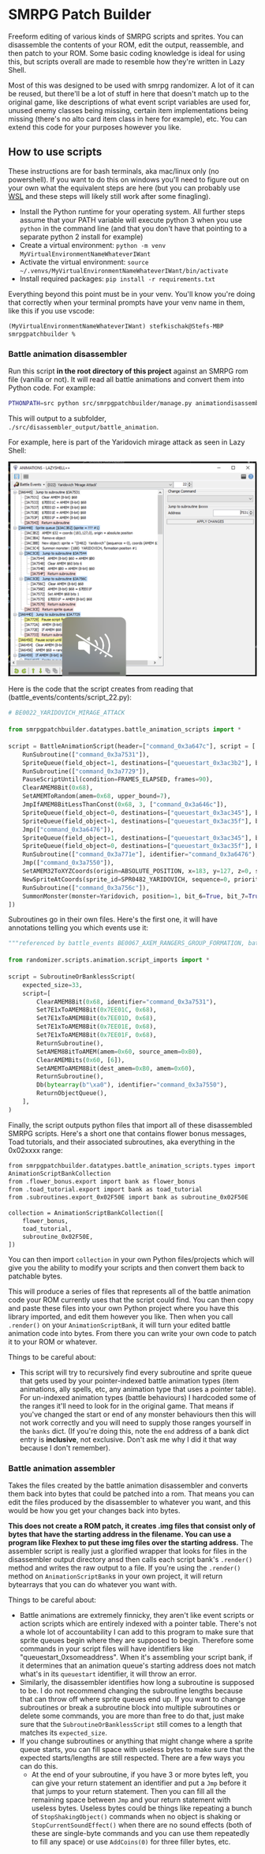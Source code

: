 # SMRPG Patch Builder

Freeform editing of various kinds of SMRPG scripts and sprites. You can disassemble the contents of your ROM, edit the output, reassemble, and then patch to your ROM. Some basic coding knowledge is ideal for using this, but scripts overall are made to resemble how they're written in Lazy Shell.

Most of this was designed to be used with smrpg randomizer. A lot of it can be reused, but there'll be a lot of stuff in here that doesn't match up to the original game, like descriptions of what event script variables are used for, unused enemy classes being missing, certain item implementations being missing (there's no alto card item class in here for example), etc. You can extend this code for your purposes however you like.

## How to use scripts

These instructions are for bash terminals, aka mac/linux only (no powershell). If you want to do this on windows you'll need to figure out on your own what the equivalent steps are here (but you can probably use [WSL](https://learn.microsoft.com/en-us/windows/wsl/install) and these steps will likely still work after some finagling).

- Install the Python runtime for your operating system. All further steps assume that your PATH variable will execute python 3 when you use `python` in the command line (and that you don't have that pointing to a separate python 2 install for example)
- Create a virtual environment: `python -m venv MyVirtualEnvironmentNameWhateverIWant`
- Activate the virtual environment: `source ~/.venvs/MyVirtualEnvironmentNameWhateverIWant/bin/activate`
- Install required packages: `pip install -r requirements.txt`

Everything beyond this point must be in your venv. You'll know you're doing that correctly when your terminal prompts have your venv name in them, like this if you use vscode:
```
(MyVirtualEnvironmentNameWhateverIWant) stefkischak@Stefs-MBP smrpgpatchbuilder %
```

### Battle animation disassembler

Run this script **in the root directory of this project** against an SMRPG rom file (vanilla or not). It will read all battle animations and convert them into Python code. For example:

```bash
PTHONPATH=src python src/smrpgpatchbuilder/manage.py animationdisassembler --rom "path/to/your/smrpg/rom/or/modified/smrpg/rom" 
```

This will output to a subfolder, `./src/disassembler_output/battle_animation`. 

For example, here is part of the Yaridovich mirage attack as seen in Lazy Shell:

![alt text](image.png)

Here is the code that the script creates from reading that (battle_events/contents/script_22.py):

```python
# BE0022_YARIDOVICH_MIRAGE_ATTACK

from smrpgpatchbuilder.datatypes.battle_animation_scripts import *

script = BattleAnimationScript(header=["command_0x3a647c"], script = [
	RunSubroutine(["command_0x3a7531"]),
	SpriteQueue(field_object=1, destinations=["queuestart_0x3ac3b2"], bit_2=True, bit_4=True),
	RunSubroutine(["command_0x3a7729"]),
	PauseScriptUntil(condition=FRAMES_ELAPSED, frames=90),
	ClearAMEM8Bit(0x68),
	SetAMEMToRandom(amem=0x68, upper_bound=7),
	JmpIfAMEM8BitLessThanConst(0x68, 3, ["command_0x3a646c"]),
	SpriteQueue(field_object=0, destinations=["queuestart_0x3ac345"], bit_2=True, bit_4=True),
	SpriteQueue(field_object=1, destinations=["queuestart_0x3ac35f"], bit_2=True, bit_4=True),
	Jmp(["command_0x3a6476"]),
	SpriteQueue(field_object=1, destinations=["queuestart_0x3ac345"], bit_2=True, bit_4=True, identifier="command_0x3a646c"),
	SpriteQueue(field_object=0, destinations=["queuestart_0x3ac35f"], bit_2=True, bit_4=True),
	RunSubroutine(["command_0x3a771e"], identifier="command_0x3a6476"),
	Jmp(["command_0x3a7550"]),
	SetAMEM32ToXYZCoords(origin=ABSOLUTE_POSITION, x=183, y=127, z=0, set_x=True, set_y=True, set_z=True, identifier="command_0x3a647c"),
	NewSpriteAtCoords(sprite_id=SPR0482_YARIDOVICH, sequence=0, priority=2, vram_address=0x7800, palette_row=12, overwrite_vram=True, looping=True, overwrite_palette=True, behind_all_sprites=True, overlap_all_sprites=True),
	RunSubroutine(["command_0x3a756c"]),
	SummonMonster(monster=Yaridovich, position=1, bit_6=True, bit_7=True)
])

```

Subroutines go in their own files. Here's the first one, it will have annotations telling you which events use it:
```python
"""referenced by battle_events BE0067_AXEM_RANGERS_GROUP_FORMATION, battle_events BE0088_SMITHY_TRANSFORMS_INTO_MAGIC_HEAD, ..."""

from randomizer.scripts.animation.script_imports import *

script = SubroutineOrBanklessScript(
    expected_size=33,
    script=[
        ClearAMEM8Bit(0x68, identifier="command_0x3a7531"),
        Set7E1xToAMEM8Bit(0x7EE01C, 0x68),
        Set7E1xToAMEM8Bit(0x7EE01D, 0x68),
        Set7E1xToAMEM8Bit(0x7EE01E, 0x68),
        Set7E1xToAMEM8Bit(0x7EE01F, 0x68),
        ReturnSubroutine(),
        SetAMEM8BitToAMEM(amem=0x60, source_amem=0xB0),
        ClearAMEMBits(0x60, [6]),
        SetAMEMToAMEM8Bit(dest_amem=0xB0, amem=0x60),
        ReturnSubroutine(),
        Db(bytearray(b"\xa0"), identifier="command_0x3a7550"),
        ReturnObjectQueue(),
    ],
)
```

Finally, the script outputs python files that import all of these disassembled SMRPG scripts. Here's a short one that contains flower bonus messages, Toad tutorials, and their associated subroutines, aka everything in the 0x02xxxx range:
```
from smrpgpatchbuilder.datatypes.battle_animation_scripts.types import AnimationScriptBankCollection
from .flower_bonus.export import bank as flower_bonus
from .toad_tutorial.export import bank as toad_tutorial
from .subroutines.export_0x02F50E import bank as subroutine_0x02F50E

collection = AnimationScriptBankCollection([
	flower_bonus,
	toad_tutorial,
	subroutine_0x02F50E,
])
```

You can then import `collection` in your own Python files/projects which will give you the ability to modify your scripts and then convert them back to patchable bytes.

This will produce a series of files that represents all of the battle animation code your ROM currently uses that the script could find. You can then copy and paste these files into your own Python project where you have this library imported, and edit them however you like. Then when you call `.render()` on your `AnimationScriptBank`, it will turn your edited battle animation code into bytes. From there you can write your own code to patch it to your ROM or whatever.

Things to be careful about:
- This script will try to recursively find every subroutine and sprite queue that gets used by your pointer-indexed battle animation types (item animations, ally spells, etc, any animation type that uses a pointer table). For un-indexed animation types (battle behaviours) I hardcoded some of the ranges it'll need to look for in the original game. That means if you've changed the start or end of any monster behaviours then this will not work correctly and you will need to supply those ranges yourself in the `banks` dict. (If you're doing this, note the `end` address of a bank dict entry is **inclusive**, not exclusive. Don't ask me why I did it that way because I don't remember).

### Battle animation assembler

Takes the files created by the battle animation disassembler and converts them back into bytes that could be patched into a rom. That means you can edit the files produced by the disassembler to whatever you want, and this would be how you get your changes back into bytes.

**This does not create a ROM patch, it creates .img files that consist only of bytes that have the starting address in the filename. You can use a program like Flexhex to put these img files over the starting address.** The assembler script is really just a glorified wrapper that looks for files in the disassembler output directory ansd then calls each script bank's `.render()` method and writes the raw output to a file. If you're using the `.render()` method on `AnimationScriptBank`s in your own project, it will return bytearrays that you can do whatever you want with.

Things to be careful about:
- Battle animations are extremely finnicky, they aren't like event scripts or action scripts which are entirely indexed with a pointer table. There's not a whole lot of accountability I can add to this program to make sure that sprite queues begin where they are supposed to begin. Therefore some commands in your script files will have identifiers like "queuestart_0xsomeaddress". When it's assembling your script bank, if it determines that an animation queue's starting address does not match what's in its `queuestart` identifier, it will throw an error.
- Similarly, the disassembler identifies how long a subroutine is supposed to be. I do not recommend changing the subroutine lengths because that can throw off where sprite queues end up. If you want to change subroutines or break a subroutine block into multiple subroutines or delete some commands, you are more than free to do that, just make sure that the `SubroutineOrBanklessScript` still comes to a length that matches its `expected_size`.
- If you change subroutines or anything that might change where a sprite queue starts, you can fill space with useless bytes to make sure that the expected starts/lengths are still respected. There are a few ways you can do this. 
  - At the end of your subroutine, if you have 3 or more bytes left, you can give your return statement an identifier and put a `Jmp` before it that jumps to your return statement. Then you can fill all the remaining space between `Jmp` and your return statement with useless bytes. Useless bytes could be things like repeating a bunch of  `StopShakingObject()` commands when no object is shaking or `StopCurrentSoundEffect()` when there are no sound effects (both of these are single-byte commands and you can use them repeatedly to fill any space) or use `AddCoins(0)` for three filler bytes, etc.